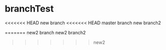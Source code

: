 branchTest
==========
<<<<<<< HEAD
new branch
<<<<<<< HEAD
master branch
new branch2

=======
new2 branch
new2 branch2
>>>>>>> new2
